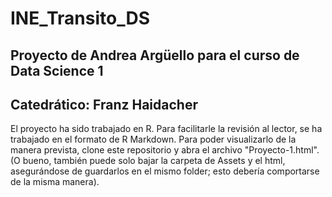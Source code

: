 # INE_Transito_DS
## Proyecto de Andrea Argüello para el curso de Data Science 1
## Catedrático: Franz Haidacher

El proyecto ha sido trabajado en R. Para facilitarle la revisión al lector, se ha trabajado en el formato de R Markdown. Para poder visualizarlo de la manera prevista, clone este repositorio y abra el archivo "Proyecto-1.html".
(O bueno, también puede solo bajar la carpeta de Assets y el html, asegurándose de guardarlos en el mismo folder; esto debería comportarse de la misma manera).
